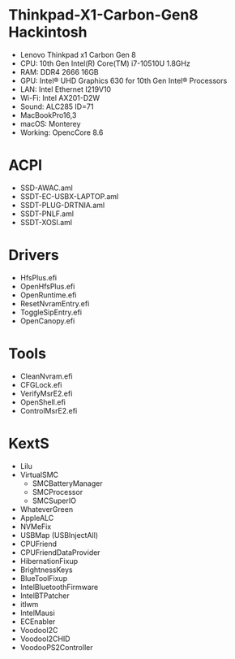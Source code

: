 # Thinkpad-X1-Carbon-Gen8 Hackintosh
- Lenovo Thinkpad x1 Carbon Gen 8
- CPU: 10th Gen Intel(R) Core(TM) i7-10510U 1.8GHz
- RAM: DDR4 2666 16GB
- GPU: Intel® UHD Graphics 630 for 10th Gen Intel® Processors
- LAN: Intel Ethernet I219V10
- Wi-Fi: Intel AX201-D2W
- Sound: ALC285 ID=71
- MacBookPro16,3
- macOS: Monterey
- Working: OpencCore 8.6
# ACPI
- SSD-AWAC.aml
- SSDT-EC-USBX-LAPTOP.aml
- SSDT-PLUG-DRTNIA.aml
- SSDT-PNLF.aml
- SSDT-XOSI.aml
# Drivers
- HfsPlus.efi
- OpenHfsPlus.efi
- OpenRuntime.efi
- ResetNvramEntry.efi
- ToggleSipEntry.efi
- OpenCanopy.efi
# Tools
- CleanNvram.efi
- CFGLock.efi
- VerifyMsrE2.efi
- OpenShell.efi
- ControlMsrE2.efi
# KextS
- Lilu
- VirtualSMC
  + SMCBatteryManager
  + SMCProcessor
  + SMCSuperIO
- WhateverGreen
- AppleALC
- NVMeFix
- USBMap (USBInjectAll)
- CPUFriend
- CPUFriendDataProvider
- HibernationFixup
- BrightnessKeys
- BlueToolFixup
- IntelBluetoothFirmware
- IntelBTPatcher
- itlwm
- IntelMausi
- ECEnabler
- VoodooI2C
- VoodooI2CHID
- VoodooPS2Controller
